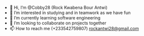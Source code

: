 - 👋 Hi, I’m @Cobby28 (Rock Kwabena Bour Antwi)
- 👀 I’m interested in studying and in teamwork as we have fun
- 🌱 I’m currently learning software engineering 
- 💞️ I’m looking to collaborate on projects together
- 📫 How to reach me (+233542759807) rockantwi28@gmail.com

<!---
Cobby28/Cobby28 is a ✨ special ✨ repository because its `README.md` (this file) appears on your GitHub profile.
You can click the Preview link to take a look at your changes.
--->
